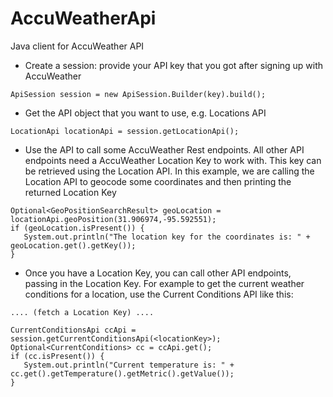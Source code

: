 # AccuWeatherApi
Java client for AccuWeather API

* Create a session: provide your API key that you got after signing up with AccuWeather

```
ApiSession session = new ApiSession.Builder(key).build();
```

* Get the API object that you want to use, e.g. Locations API

```
LocationApi locationApi = session.getLocationApi();
```

* Use the API to call some AccuWeather Rest endpoints. All other API endpoints need a AccuWeather Location Key to work with. This key can be retrieved using the Location API.
In this example, we are calling the Location API to geocode some coordinates and then printing the returned Location Key

```
Optional<GeoPositionSearchResult> geoLocation = locationApi.geoPosition(31.906974,-95.592551);
if (geoLocation.isPresent()) {
   System.out.println("The location key for the coordinates is: " + geoLocation.get().getKey());
}
```

* Once you have a Location Key, you can call other API endpoints, passing in the Location Key. For example to get the current weather conditions for a location, use the Current Conditions API like this:

```
.... (fetch a Location Key) ....

CurrentConditionsApi ccApi = session.getCurrentConditionsApi(<locationKey>);
Optional<CurrentConditions> cc = ccApi.get();
if (cc.isPresent()) {
   System.out.println("Current temperature is: " + cc.get().getTemperature().getMetric().getValue());
}
```
